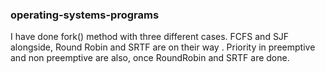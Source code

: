### operating-systems-programs
I have done fork() method with three different cases.
FCFS and SJF alongside, Round Robin and SRTF are on their way .
Priority in preemptive and non preemptive are also, once RoundRobin and SRTF are done. 
